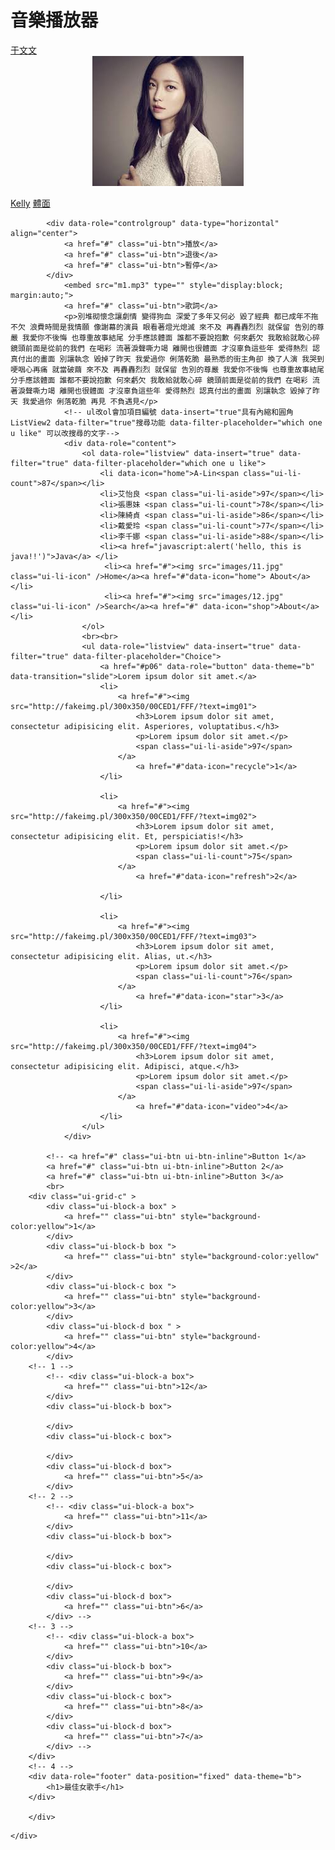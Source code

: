 <!-- 最基本html --> 
<!DOCTYPE html>
<html lang="en">
<head>
	<meta charset="UTF-8">
	<meta name="viewport" content="width=device-width, initial-scale=1">
	<link rel="stylesheet" href="css/jquery.mobile-1.4.5.min.css">
	<script src="jquery-2.1.0.min.js"></script>
	<script src="jquery.mobile-1.4.5.min.js"></script>
	<style>
		.box{
			background-color: blue
		}
	</style>
	<title>Document</title>
</head>
<body>
	<div data-role="page" id="home">
		<div data-role="header" data-theme="b">
			<h1>音樂播放器</h1>
		</div>
		<div role="main" class="ui-content" >
			<div data-role="controlgroup">
				<a href="#" class="ui-btn">于文文</a>
				<img src="s1.jpg" alt="" style="display:block; margin:auto;">
				<br>
				<a href="#" class="ui-btn">Kelly</a>
				<a href="#" class="ui-btn">體面</a>
			</div>
			
			<div data-role="controlgroup" data-type="horizontal" align="center">
				<a href="#" class="ui-btn">播放</a>
				<a href="#" class="ui-btn">退後</a>
				<a href="#" class="ui-btn">暫停</a>
			</div>
				<embed src="m1.mp3" type="" style="display:block; margin:auto;">
				<a href="#" class="ui-btn">歌詞</a>
				<p>別堆砌懷念讓劇情 變得狗血 深愛了多年又何必 毀了經典 都已成年不拖不欠 浪費時間是我情願 像謝幕的演員 眼看著燈光熄滅 來不及 再轟轟烈烈 就保留 告別的尊嚴 我愛你不後悔 也尊重故事結尾 分手應該體面 誰都不要說抱歉 何來虧欠 我敢給就敢心碎 鏡頭前面是從前的我們 在喝彩 流著淚聲嘶力竭 離開也很體面 才沒辜負這些年 愛得熱烈 認真付出的畫面 別讓執念 毀掉了昨天 我愛過你 俐落乾脆 最熟悉的街主角卻 換了人演 我哭到哽咽心再痛 就當破繭 來不及 再轟轟烈烈 就保留 告別的尊嚴 我愛你不後悔 也尊重故事結尾 分手應該體面 誰都不要說抱歉 何來虧欠 我敢給就敢心碎 鏡頭前面是從前的我們 在喝彩 流著淚聲嘶力竭 離開也很體面 才沒辜負這些年 愛得熱烈 認真付出的畫面 別讓執念 毀掉了昨天 我愛過你 俐落乾脆 再見 不負遇見</p>
				<!-- ul改ol會加項目編號 data-insert="true"具有內縮和圓角ListView2 data-filter="true"搜尋功能 data-filter-placeholder="which one u like" 可以改搜尋的文字-->
				<div data-role="content">
					<ol data-role="listview" data-insert="true" data-filter="true" data-filter-placeholder="which one u like">
						<li data-icon="home">A-Lin<span class="ui-li-count">87</span></li>
						<li>艾怡良 <span class="ui-li-aside">97</span></li>
						<li>張惠妹 <span class="ui-li-count">78</span></li>
						<li>陳綺貞 <span class="ui-li-aside">86</span></li>
						<li>戴愛玲 <span class="ui-li-count">77</span></li>
						<li>李千娜 <span class="ui-li-aside">88</span></li>
						<li><a href="javascript:alert('hello, this is java!!')">Java</a> </li>
						 <li><a href="#"><img src="images/11.jpg" class="ui-li-icon" />Home</a><a href="#"data-icon="home"> About</a></li>  
						 <li><a href="#"><img src="images/12.jpg" class="ui-li-icon" />Search</a><a href="#" data-icon="shop">About</a></li> 
					</ol>
					<br><br>
					<ul data-role="listview" data-insert="true" data-filter="true" data-filter-placeholder="Choice">
						<a href="#p06" data-role="button" data-theme="b" data-transition="slide">Lorem ipsum dolor sit amet.</a>
						<li>
							<a href="#"><img src="http://fakeimg.pl/300x350/00CED1/FFF/?text=img01">
								<h3>Lorem ipsum dolor sit amet, consectetur adipisicing elit. Asperiores, voluptatibus.</h3>
								<p>Lorem ipsum dolor sit amet.</p>
								<span class="ui-li-aside">97</span>
							</a>
								<a href="#"data-icon="recycle">1</a>
						</li>

						<li>
							<a href="#"><img src="http://fakeimg.pl/300x350/00CED1/FFF/?text=img02">
								<h3>Lorem ipsum dolor sit amet, consectetur adipisicing elit. Et, perspiciatis!</h3>
								<p>Lorem ipsum dolor sit amet.</p>
								<span class="ui-li-count">75</span>
							</a>
								<a href="#"data-icon="refresh">2</a>
								
						</li>

						<li>
							<a href="#"><img src="http://fakeimg.pl/300x350/00CED1/FFF/?text=img03">
								<h3>Lorem ipsum dolor sit amet, consectetur adipisicing elit. Alias, ut.</h3>
								<p>Lorem ipsum dolor sit amet.</p>
								<span class="ui-li-count">76</span>
							</a>
								<a href="#"data-icon="star">3</a>
						</li>

						<li>
							<a href="#"><img src="http://fakeimg.pl/300x350/00CED1/FFF/?text=img04">
								<h3>Lorem ipsum dolor sit amet, consectetur adipisicing elit. Adipisci, atque.</h3>
								<p>Lorem ipsum dolor sit amet.</p>
								<span class="ui-li-aside">97</span>
							</a>
								<a href="#"data-icon="video">4</a>
						</li>
					</ul>
				</div>

			<!-- <a href="#" class="ui-btn ui-btn-inline">Button 1</a>
			<a href="#" class="ui-btn ui-btn-inline">Button 2</a>
			<a href="#" class="ui-btn ui-btn-inline">Button 3</a>
			<br>
		<div class="ui-grid-c" >
			<div class="ui-block-a box" >
				<a href="" class="ui-btn" style="background-color:yellow">1</a>
			</div>
			<div class="ui-block-b box ">
				<a href="" class="ui-btn" style="background-color:yellow" >2</a>
			</div>
			<div class="ui-block-c box ">
				<a href="" class="ui-btn" style="background-color:yellow">3</a>
			</div>
			<div class="ui-block-d box " >
				<a href="" class="ui-btn" style="background-color:yellow">4</a>
			</div>
		<!-- 1 -->
			<!-- <div class="ui-block-a box">
				<a href="" class="ui-btn">12</a>
			</div>
			<div class="ui-block-b box">
				
			</div>
			<div class="ui-block-c box">
				
			</div>
			<div class="ui-block-d box">
				<a href="" class="ui-btn">5</a>
			</div>
		<!-- 2 -->
			<!-- <div class="ui-block-a box">
				<a href="" class="ui-btn">11</a>
			</div>
			<div class="ui-block-b box">
				
			</div>
			<div class="ui-block-c box">
				
			</div>
			<div class="ui-block-d box">
				<a href="" class="ui-btn">6</a>
			</div> -->
		<!-- 3 -->
			<!-- <div class="ui-block-a box">
				<a href="" class="ui-btn">10</a>
			</div>
			<div class="ui-block-b box">
				<a href="" class="ui-btn">9</a>
			</div>
			<div class="ui-block-c box">
				<a href="" class="ui-btn">8</a>
			</div>
			<div class="ui-block-d box">
				<a href="" class="ui-btn">7</a>
			</div> --> 
		</div>
		<!-- 4 -->
		<div data-role="footer" data-position="fixed" data-theme="b">
			<h1>最佳女歌手</h1>
		</div>

		</div>
<!-- class="ui-grid-c" 一行四個 a2b3c4 下面ui-block-a是第一個-->
		
	</div>
</body>
</html>
<!-- 最基本html
